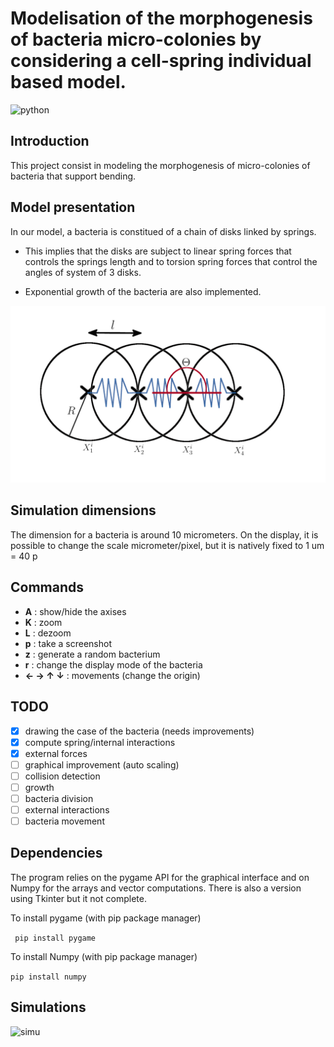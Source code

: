 # Modelisation of the morphogenesis of bacteria micro-colonies by considering a cell-spring individual based model. 

![python](https://img.shields.io/badge/langage-Python-yellow)

## Introduction 

This project consist in modeling the morphogenesis of micro-colonies of bacteria that support bending.

## Model presentation
In our model, a bacteria is constitued of a chain of disks linked by springs.
- This implies that the disks are subject to linear spring forces that controls the springs length and to torsion spring forces that control the angles of system of 3 disks. 

- Exponential growth of the bacteria are also implemented.

![model](https://github.com/Rudiio/Images-factory/blob/main/model.png)

## Simulation dimensions

The dimension for a bacteria is around 10 micrometers. On the display, it is possible to change the scale micrometer/pixel, but it is natively fixed to 1 um = 40 p


## Commands
- **A** : show/hide the axises
- **K** : zoom
- **L** : dezoom
- **p** : take a screenshot
- **z** : generate a random bacterium
- **r** : change the display mode of the bacteria
- **← → ↑ ↓** : movements (change the origin)

## TODO

- [X] drawing the case of the bacteria (needs improvements)
- [X] compute spring/internal interactions
- [X] external forces 
- [ ] graphical improvement (auto scaling)
- [ ] collision detection
- [ ] growth
- [ ] bacteria division
- [ ] external interactions
- [ ] bacteria movement

## Dependencies

The program relies on the pygame API for the graphical interface and on Numpy for the arrays and vector computations. There is also a version using Tkinter but it not complete.

To install pygame (with pip package manager)

``` pip install pygame```

To install Numpy (with pip package manager)

``` pip install numpy ```

## Simulations

![simu](https://github.com/Rudiio/Images-factory/blob/main/bacteria2.png)